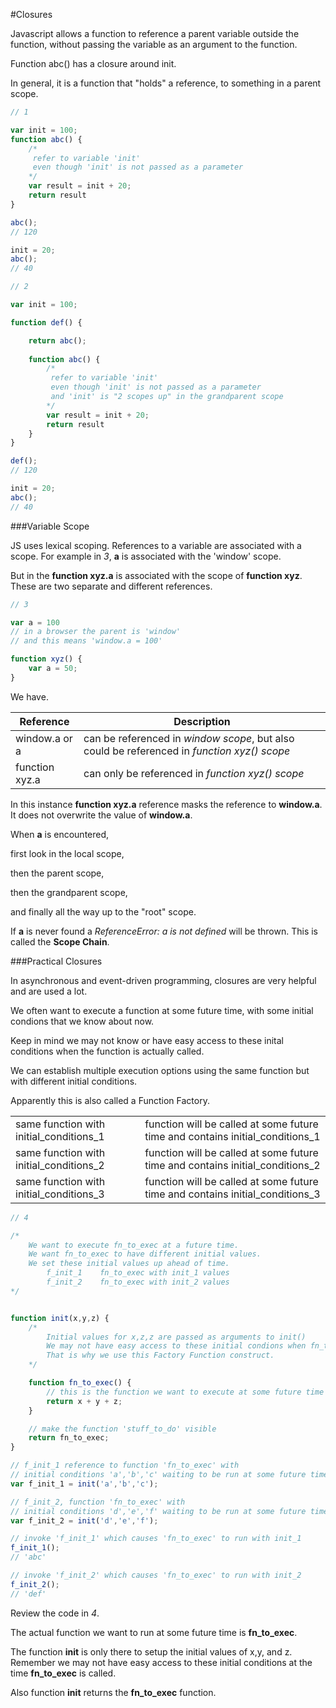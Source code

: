 #Closures

Javascript allows a function to reference a parent variable outside the function, without passing the variable as an argument to the function.

Function abc() has a closure around init. 

In general, it is a function that "holds" a reference, to something in a parent scope.

```javascript
// 1

var init = 100;
function abc() {
	/*
	 refer to variable 'init'
	 even though 'init' is not passed as a parameter
	*/
	var result = init + 20;
	return result
}

abc();
// 120

init = 20;
abc();
// 40
```


```javascript
// 2

var init = 100;

function def() {	

	return abc();
	
	function abc() {
		/*
		 refer to variable 'init'
		 even though 'init' is not passed as a parameter
		 and 'init' is "2 scopes up" in the grandparent scope
		*/
		var result = init + 20;
		return result
	}
}

def();
// 120

init = 20;
abc();
// 40
```

###Variable Scope

JS uses lexical scoping. References to a variable are associated with a scope. For example in *3*, **a** is associated with the 'window' scope.

But in the **function xyz.a** is associated with the scope of **function xyz**. These are two separate and different references.

```javascript
// 3

var a = 100
// in a browser the parent is 'window'
// and this means 'window.a = 100'

function xyz() {
	var a = 50;
}
```

We have.

| Reference      | Description                                                                                             |
|----------------|---------------------------------------------------------------------------------------------|
|window.a or a   |	can be referenced in *window scope*, but also could be referenced in *function xyz() scope*|
|function xyz.a  |	can only be referenced in *function xyz() scope*|

In this instance **function xyz.a** reference masks the reference to **window.a**. It does not overwrite the value of **window.a**.

When **a** is encountered,

first look in the local scope,

then the parent scope,

then the grandparent scope,

and finally all the way up to the "root" scope.

If **a** is never found a *ReferenceError: a is not defined* will be thrown. This is called the **Scope Chain**.   


###Practical Closures

In asynchronous and event-driven programming, closures are very helpful and are used a lot.

We often want to execute a function at some future time, with some initial condions that we know about now.

Keep in mind we may not know or have easy access to these inital conditions when the function is actually called. 

We can establish multiple execution options using the same function but with different initial conditions.

Apparently this is also called a Function Factory.


|  									     |                                                                              |
|----------------------------------------|------------------------------------------------------------------------------|
|same function with initial_conditions_1 | function will be called at some future time and contains initial_conditions_1|
|same function with initial_conditions_2 | function will be called at some future time and contains initial_conditions_2|
|same function with initial_conditions_3 | function will be called at some future time and contains initial_conditions_3|

```javascript
// 4

/*
	We want to execute fn_to_exec at a future time.
	We want fn_to_exec to have different initial values.
	We set these initial values up ahead of time.
		f_init_1	fn_to_exec with init_1 values
		f_init_2	fn_to_exec with init_2 values	
*/


function init(x,y,z) {
	/*	
		Initial values for x,z,z are passed as arguments to init()
		We may not have easy access to these initial condions when fn_to_exec() runs.
	    That is why we use this Factory Function construct. 
	*/

	function fn_to_exec() {
		// this is the function we want to execute at some future time
		return x + y + z;
	}

	// make the function 'stuff_to_do' visible
	return fn_to_exec;
}

// f_init_1 reference to function 'fn_to_exec' with
// initial conditions 'a','b','c' waiting to be run at some future time 
var f_init_1 = init('a','b','c');

// f_init_2, function 'fn_to_exec' with
// initial conditions 'd','e','f' waiting to be run at some future time 
var f_init_2 = init('d','e','f');

// invoke 'f_init_1' which causes 'fn_to_exec' to run with init_1 
f_init_1();
// 'abc'

// invoke 'f_init_2' which causes 'fn_to_exec' to run with init_2 
f_init_2();
// 'def'

```

Review the code in *4*.

The actual function we want to run at some future time is **fn_to_exec**.

The function **init** is only there to setup the initial values of x,y, and z. Remember we may not have easy access to these initial conditions at the time **fn_to_exec** is called.

Also function **init** returns the **fn_to_exec** function.    








   





